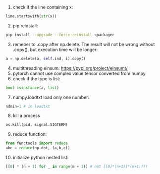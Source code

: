 1. check if the line containing x:
```python
line.startswith(str(x))
```
2. pip reinstall:
```bash
pip install --upgrade --force-reinstall <package>
```
3. remeber to .copy after np.delete. The result will not be wrong without .copy(), but execution time will be longer:
```python
a = np.delete(a, self.ind, i).copy()
```
4. multithreading einsum: https://pypi.org/project/einsumt/
5. pytorch cannot use complex value tensor converted from numpy.
6. check if the type is list:
```python
bool isinstance(a, list)
```
7. numpy.loadtxt load only one number:
```python
ndmin=1 # in loadtxt
```
8. kill a process
```python
os.kill(pid, signal.SIGTERM)
```

9. reduce function:
```python
from functools import reduce
abc = reduce(np.dot, (a,b,c))
```

10. initialize python nested list:
```python
[[0] * (n + 1) for _ in range(m + 1)] # not [[0]*(n+1)]*(m+1)!!!
```
